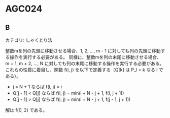# AGC024

## B
カテゴリ: しゃくとり法

整数mを列の先頭に移動させる場合、1, 2, ..., m - 1 に対しても列の先頭に移動する操作を実行する必要がある。
同様に、整数mを列の末尾に移動させる場合、m + 1, m + 2, ..., N に対しても列の末尾に移動する操作を実行する必要がある。
これらの性質に着目し、関数 f(i, j) を以下で定義する（Q[k] は P_l = k なる l である）。

* j = N + 1 ならば f(i, j) = i
* Q[j - 1] < Q[j] ならば f(i, j) = min(i + N - j + 1, f(i, j + 1))
* Q[j - 1] > Q[j] ならば f(i, j) = min(i + N - j + 1, f(j - 1, j + 1))

解は f(0, 2) である。
